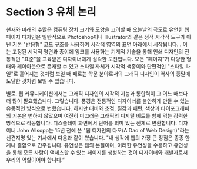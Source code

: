 # Section 3 유체 논리

현재와 ​​미래의 수많은 컴퓨팅 장치 크기와 모양을 고려할 때 오늘날의 극도로 유연한 웹 페이지 디자인은 일반적으로 Photoshop이나 Illustrator와 같은 정적 시각적 도구가 아닌 기본 "반응형" 코드 구조를 사용하여 시각적 영역의 표면 아래에서 시작됩니다. . 이는 고정된 시각적 평면과 종이에 잉크를 사용하는 기계적 기술을 통해 인쇄 디자인의 전통적인 "표준"을 교육받은 디자이너에게 심각한 도전입니다. 모든 "페이지"가 ​​다양한 형태와 레이아웃으로 존재할 수 있고 스타일 자체가 시각적 색종이와 단편적인 "스타일 타일"로 흩어지는 것처럼 보일 때 때로는 학문 분야로서의 그래픽 디자인이 역사의 종말에 도달한 것처럼 보일 수 있습니다.

별로. 웹 커뮤니케이션에서는 그래픽 디자인의 시각적 지능과 통합력이 그 어느 때보다 더 많이 필요했습니다. 그렇습니다. 풍경은 전통적인 디자이너를 불안하게 만들 수 있는 유동적인 방식으로 변했습니다. 하지만 대비와 초점, 질감과 패턴, 색상과 타이포그래피의 기본은 변하지 않았으며 여전히 미끄러운 그래픽의 디지털 비트를 함께 엮는 강력한 방식으로 작동합니다. 디스플레이 화면에서 단어를 의미 있는 전체로 변환합니다. 디자이너 John Allsopp는 15년 전에 쓴 "웹 디자인의 다오(A Dao of Web Design)"라는 선견지명 있는 기사에서 다음과 같이 썼습니다. "내 생각에 웹의 가장 큰 장점은 종종 한계나 결함으로 간주됩니다. 유연성은 웹의 본질이며, 이러한 유연성을 수용하고 유연성을 통해 모든 사람이 액세스할 수 있는 페이지를 생성하는 것이 디자이너와 개발자로서 우리의 역할이어야 합니다.”
